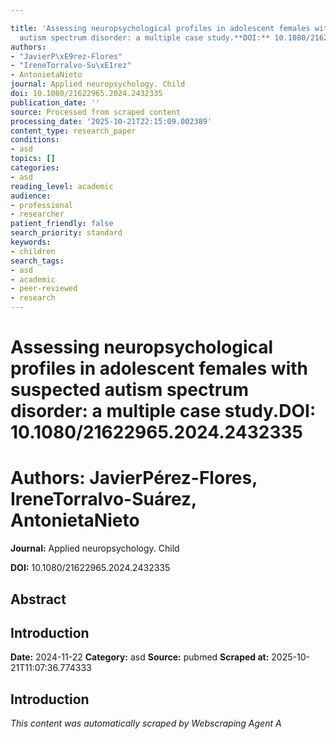 ```yaml
---

title: 'Assessing neuropsychological profiles in adolescent females with suspected
  autism spectrum disorder: a multiple case study.**DOI:** 10.1080/21622965.2024.2432335'
authors:
- "JavierP\xE9rez-Flores"
- "IreneTorralvo-Su\xE1rez"
- AntonietaNieto
journal: Applied neuropsychology. Child
doi: 10.1080/21622965.2024.2432335
publication_date: ''
source: Processed from scraped content
processing_date: '2025-10-21T22:15:09.002389'
content_type: research_paper
conditions:
- asd
topics: []
categories:
- asd
reading_level: academic
audience:
- professional
- researcher
patient_friendly: false
search_priority: standard
keywords:
- children
search_tags:
- asd
- academic
- peer-reviewed
- research
---
```




# Assessing neuropsychological profiles in adolescent females with suspected autism spectrum disorder: a multiple case study.**DOI:** 10.1080/21622965.2024.2432335

# **Authors:** JavierPérez-Flores, IreneTorralvo-Suárez, AntonietaNieto

**Journal:** Applied neuropsychology. Child

**DOI:** 10.1080/21622965.2024.2432335

## Abstract

## Introduction

**Date:** 2024-11-22
**Category:** asd
**Source:** pubmed
**Scraped at:** 2025-10-21T11:07:36.774333
## Introduction
*This content was automatically scraped by Webscraping Agent A*